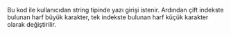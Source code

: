 Bu kod ile kullanıcıdan string tipinde yazı girişi istenir. Ardından çift indekste bulunan harf büyük karakter, tek indekste bulunan harf küçük karakter olarak değiştirilir.
